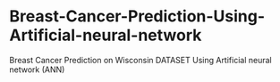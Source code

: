 # Breast-Cancer-Prediction-Using-Artificial-neural-network
Breast Cancer  Prediction on Wisconsin DATASET Using Artificial neural network (ANN)
